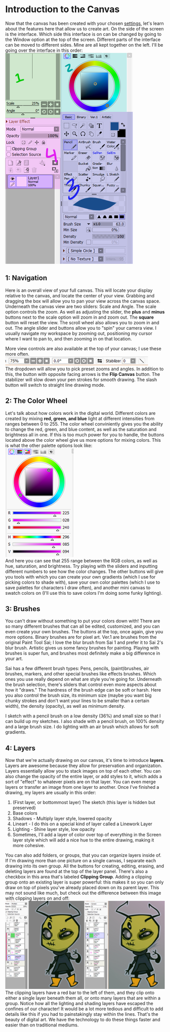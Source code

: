 # Introduction to the Canvas
Now that the canvas has been created with your chosen [settings](settings.md), let's learn about the features here that allow us to create art. On the side of the screen is the interface. Which side this interface is on can be changed by going to the Window option at the top of the screen. Different parts of the interface can be moved to different sides. Mine are all kept together on the left. I'll be going over the interface in this order:
![Interface](images/inter.jpg) 
## 1: Navigation
Here is an overall view of your full canvas. This will locate your display relative to the canvas, and locate the center of your view. Grabbing and dragging the box will allow you to pan your view across the canvas space. Underneath the canvas view are two sliders: Scale and Angle. The scale option controls the zoom. As well as adjusting the slider, the **plus** and **minus** buttons next to the scale option will zoom in and zoom out. The **square** button will reset the view. The scroll wheel also allows you to zoom in and out. The angle slider and buttons allow you to "spin" your camera view. I usually navigate my workspace by zooming out, positioning my cursor where I want to pan to, and then zooming in on that location.
  
More view controls are also available at the top of your canvas; I use these more often. 
![Scale and angle buttons](images/buttons.jpg)   
The dropdown will allow you to pick preset zooms and angles. In addition to this, the button with opposite facing arrows is the **Flip Canvas** button. The stabilizer will slow down your pen strokes for smooth drawing. The slash button will switch to straight line drawing mode.

## 2: The Color Wheel 
Let's talk about how colors work in the digital world. Different colors are created by mixing **red, green, and blue** light at different intensities from ranges between 0 to 255. The color wheel conviniently gives you the ability to change the red, green, and blue content, as well as the saturation and brightness all in one. If this is too much power for you to handle, the buttons located above the color wheel give us more options for mixing colors. This is what the other palette options look like:  
![palettes](images/colors.jpg)   
And here you can see that 255 range between the RGB colors, as well as hue, saturation, and brightness. Try playing with the sliders and inputting different numbers to see how the color changes. The other buttons will give you tools with which you can create your own gradients (which I use for picking colors to shade with), save your own color palettes (which I use to save palettes for characters I draw often), and another mini canvas to swatch colors on (I'll use this to save colors I'm doing some funky lighting). 

## 3:  Brushes
You can't draw without something to put your colors down with! There are so many different brushes that can all be edited, customized, and you can even create your own brushes. The buttons at the top, once again, give you more options. Binary brushes are for pixel art. Ver.1 are brushes from the original Paint Tool Sai; I love the blur brush from Sai 1 and prefer it to Sai 2's blur brush. Artistic gives us some fancy brushes for painting. Playing with brushes is super fun, and brushes most definitely make a big difference in your art.  

Sai has a few different brush types: Pens, pencils, (paint)brushes, air brushes, markers, and other special brushes like effects brushes. Which ones you use really depend on what are style you're going for. Underneath the brush selection, there's sliders that control even more aspects about how it "draws." The hardness of the brush edge can be soft or harsh. Here you also control the brush size, its minimum size (maybe you want big chunky strokes and don't want your lines to be smaller than a certain width), the density (opacity), as well as minimum density.  

I sketch with a pencil brush on a low density (36%) and small size so that I can build up my sketches. I also shade with a pencil brush, on 100% density and a large brush size. I do lighting with an air brush which allows for soft gradients.

## 4: Layers
Now that we're actually drawing on our canvas, it's time to introduce **layers**. Layers are awesome because they allow for preservation and organization. Layers essentially allow you to stack images on top of each other. You can also change the opacity of the entire layer, or add styles to it, which adds a sort of "effect" to whatever pixels are on that layer. You can even merge layers or transfer an image from one layer to another. Once I've finished a drawing, my layers are usually in this order:
1. (First layer, or bottommost layer) The sketch (this layer is hidden but preserved)
2. Base colors
3. Shadows - Multiply layer style, lowered opacity
4. Lineart - I do this on a special kind of layer called a Linework Layer
5. Lighting - Shine layer style, low opacity
6. Sometimes, I'll add a layer of color over top of everything in the Screen layer style which will add a nice hue to the entire drawing, making it more cohesive.  
  
You can also add folders, or groups, that you can organize layers inside of. If I'm drawing more than one picture on a single canvas, I separate each drawing into its own group. All the buttons for creating, editing, erasing, and deleting layers are found at the top of the layer panel. There's also a checkbox in this area that's labeled **Clipping Group**. Adding a clipping group onto an existing layer is super powerful: this makes it so you can only draw on top of pixels you've already placed down on its parent layer. This may not sound like much, but check out the difference between this image with clipping layers on and off:  
![clipping layers](images/clipping.jpg)   
The clipping layers have a red bar to the left of them, and they clip onto either a single layer beneath them all, or onto many layers that are within a group. Notice how all the lighting and shading layers have escaped the confines of our character! It would be a lot more tedious and difficult to add details like this if you had to painstakingly stay within the lines. That's the beauty of digital art. We have the technology to do these things faster and easier than on traditional mediums.
